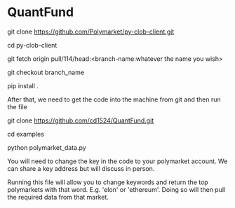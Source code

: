 # QuantFund

git clone https://github.com/Polymarket/py-clob-client.git

cd py-clob-client

git fetch origin pull/114/head:<branch-name:whatever the name you wish>

git checkout branch_name

pip install .

After that, we need to get the code into the machine from git and then run the file

git clone https://github.com/cd1524/QuantFund.git

cd examples

python polymarket_data.py

You will need to change the key in the code to your polymarket account. We can share a key address but will discuss in person.

Running this file will allow you to change keywords and return the top polymarkets with that word. E.g. 'elon' or 'ethereum'. Doing so will then pull the required data from that market.
